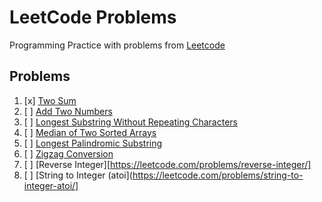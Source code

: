 # LeetCode Problems
Programming Practice with problems from [Leetcode](https://leetcode.com)

## Problems
1. [x] [Two Sum](https://leetcode.com/problems/two-sum/)
2. [ ] [Add Two Numbers](https://leetcode.com/problems/add-two-numbers/)
3. [ ] [Longest Substring Without Repeating Characters](https://leetcode.com/problems/longest-substring-without-repeating-characters/)
4. [ ] [Median of Two Sorted Arrays](https://leetcode.com/problems/median-of-two-sorted-arrays/)
5. [ ] [Longest Palindromic Substring](https://leetcode.com/problems/longest-palindromic-substring/)
6. [ ] [Zigzag Conversion](https://leetcode.com/problems/zigzag-conversion/)
7. [ ] [Reverse Integer][https://leetcode.com/problems/reverse-integer/]
8. [ ] [String to Integer (atoi](https://leetcode.com/problems/string-to-integer-atoi/]
